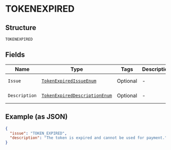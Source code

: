 
# TOKENEXPIRED

## Structure

`TOKENEXPIRED`

## Fields

| Name | Type | Tags | Description | Getter | Setter |
|  --- | --- | --- | --- | --- | --- |
| `Issue` | [`TokenExpiredIssueEnum`](../../doc/models/token-expired-issue-enum.md) | Optional | - | TokenExpiredIssueEnum getIssue() | setIssue(TokenExpiredIssueEnum issue) |
| `Description` | [`TokenExpiredDescriptionEnum`](../../doc/models/token-expired-description-enum.md) | Optional | - | TokenExpiredDescriptionEnum getDescription() | setDescription(TokenExpiredDescriptionEnum description) |

## Example (as JSON)

```json
{
  "issue": "TOKEN_EXPIRED",
  "description": "The token is expired and cannot be used for payment."
}
```

